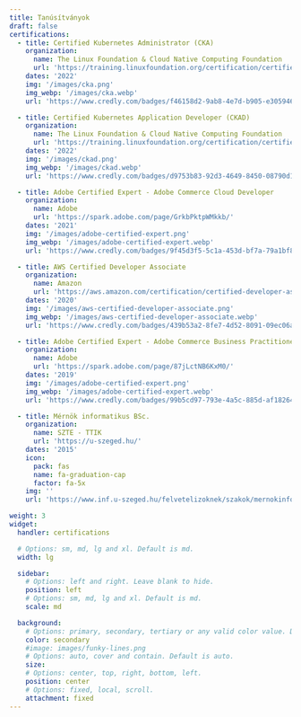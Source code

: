 ```yaml
---
title: Tanúsítványok
draft: false
certifications:
  - title: Certified Kubernetes Administrator (CKA)
    organization:
      name: The Linux Foundation & Cloud Native Computing Foundation
      url: 'https://training.linuxfoundation.org/certification/certified-kubernetes-administrator-cka/'
    dates: '2022'
    img: '/images/cka.png'
    img_webp: '/images/cka.webp'
    url: 'https://www.credly.com/badges/f46158d2-9ab8-4e7d-b905-e30594655e1f/public_url'

  - title: Certified Kubernetes Application Developer (CKAD)
    organization:
      name: The Linux Foundation & Cloud Native Computing Foundation
      url: 'https://training.linuxfoundation.org/certification/certified-kubernetes-application-developer-ckad/'
    dates: '2022'
    img: '/images/ckad.png'
    img_webp: '/images/ckad.webp'
    url: 'https://www.credly.com/badges/d9753b83-92d3-4649-8450-08790d1f406d/public_url'

  - title: Adobe Certified Expert - Adobe Commerce Cloud Developer
    organization:
      name: Adobe
      url: 'https://spark.adobe.com/page/GrkbPktpWMkkb/'
    dates: '2021'
    img: '/images/adobe-certified-expert.png'
    img_webp: '/images/adobe-certified-expert.webp'
    url: 'https://www.credly.com/badges/9f45d3f5-5c1a-453d-bf7a-79a1bf899b9a/public_url'

  - title: AWS Certified Developer Associate
    organization:
      name: Amazon
      url: 'https://aws.amazon.com/certification/certified-developer-associate/'
    dates: '2020'
    img: '/images/aws-certified-developer-associate.png'
    img_webp: '/images/aws-certified-developer-associate.webp'
    url: 'https://www.credly.com/badges/439b53a2-8fe7-4d52-8091-09ec06abe188/public_url'

  - title: Adobe Certified Expert - Adobe Commerce Business Practitioner
    organization:
      name: Adobe
      url: 'https://spark.adobe.com/page/87jLctNB6KxM0/'
    dates: '2019'
    img: '/images/adobe-certified-expert.png'
    img_webp: '/images/adobe-certified-expert.webp'
    url: 'https://www.credly.com/badges/99b5cd97-793e-4a5c-885d-af18264dd2cf/public_url'

  - title: Mérnök informatikus BSc.
    organization:
      name: SZTE - TTIK
      url: 'https://u-szeged.hu/'
    dates: '2015'
    icon:
      pack: fas
      name: fa-graduation-cap
      factor: fa-5x
    img: ''
    url: 'https://www.inf.u-szeged.hu/felvetelizoknek/szakok/mernokinformatikus-bsc'

weight: 3
widget:
  handler: certifications

  # Options: sm, md, lg and xl. Default is md.
  width: lg

  sidebar:
    # Options: left and right. Leave blank to hide.
    position: left
    # Options: sm, md, lg and xl. Default is md.
    scale: md

  background:
    # Options: primary, secondary, tertiary or any valid color value. Default is primary.
    color: secondary
    #image: images/funky-lines.png
    # Options: auto, cover and contain. Default is auto.
    size:
    # Options: center, top, right, bottom, left.
    position: center
    # Options: fixed, local, scroll.
    attachment: fixed
---
```

